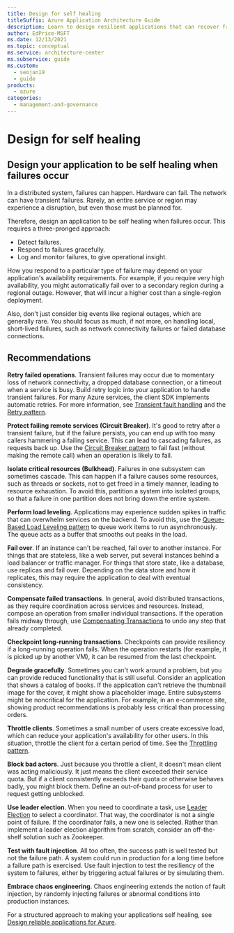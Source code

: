 ```yaml
---
title: Design for self healing
titleSuffix: Azure Application Architecture Guide
description: Learn to design resilient applications that can recover from failures without manual intervention through self-healing.
author: EdPrice-MSFT
ms.date: 12/13/2021
ms.topic: conceptual
ms.service: architecture-center
ms.subservice: guide
ms.custom:
  - seojan19
  - guide
products:
  - azure
categories:
  - management-and-governance
---
```


# Design for self healing

## Design your application to be self healing when failures occur

In a distributed system, failures can happen. Hardware can fail. The network can have transient failures. Rarely, an entire service or region may experience a disruption, but even those must be planned for.

Therefore, design an application to be self healing when failures occur. This requires a three-pronged approach:

- Detect failures.
- Respond to failures gracefully.
- Log and monitor failures, to give operational insight.

How you respond to a particular type of failure may depend on your application's availability requirements. For example, if you require very high availability, you might automatically fail over to a secondary region during a regional outage. However, that will incur a higher cost than a single-region deployment.

Also, don't just consider big events like regional outages, which are generally rare. You should focus as much, if not more, on handling local, short-lived failures, such as network connectivity failures or failed database connections.

## Recommendations

**Retry failed operations**. Transient failures may occur due to momentary loss of network connectivity, a dropped database connection, or a timeout when a service is busy. Build retry logic into your application to handle transient failures. For many Azure services, the client SDK implements automatic retries. For more information, see [Transient fault handling][transient-fault-handling] and the [Retry pattern][retry].

**Protect failing remote services (Circuit Breaker)**. It's good to retry after a transient failure, but if the failure persists, you can end up with too many callers hammering a failing service. This can lead to cascading failures, as requests back up. Use the [Circuit Breaker pattern][circuit-breaker] to fail fast (without making the remote call) when an operation is likely to fail.

**Isolate critical resources (Bulkhead)**. Failures in one subsystem can sometimes cascade. This can happen if a failure causes some resources, such as threads or sockets, not to get freed in a timely manner, leading to resource exhaustion. To avoid this, partition a system into isolated groups, so that a failure in one partition does not bring down the entire system.

**Perform load leveling**. Applications may experience sudden spikes in traffic that can overwhelm services on the backend. To avoid this, use the [Queue-Based Load Leveling pattern][load-level] to queue work items to run asynchronously. The queue acts as a buffer that smooths out peaks in the load.

**Fail over**. If an instance can't be reached, fail over to another instance. For things that are stateless, like a web server, put several instances behind a load balancer or traffic manager. For things that store state, like a database, use replicas and fail over. Depending on the data store and how it replicates, this may require the application to deal with eventual consistency.

**Compensate failed transactions**. In general, avoid distributed transactions, as they require coordination across services and resources. Instead, compose an operation from smaller individual transactions. If the operation fails midway through, use [Compensating Transactions][compensating-transactions] to undo any step that already completed.

**Checkpoint long-running transactions**. Checkpoints can provide resiliency if a long-running operation fails. When the operation restarts (for example, it is picked up by another VM), it can be resumed from the last checkpoint.

**Degrade gracefully**. Sometimes you can't work around a problem, but you can provide reduced functionality that is still useful. Consider an application that shows a catalog of books. If the application can't retrieve the thumbnail image for the cover, it might show a placeholder image. Entire subsystems might be noncritical for the application. For example, in an e-commerce site, showing product recommendations is probably less critical than processing orders.

**Throttle clients**. Sometimes a small number of users create excessive load, which can reduce your application's availability for other users. In this situation, throttle the client for a certain period of time. See the [Throttling pattern][throttle].

**Block bad actors**. Just because you throttle a client, it doesn't mean client was acting maliciously. It just means the client exceeded their service quota. But if a client consistently exceeds their quota or otherwise behaves badly, you might block them. Define an out-of-band process for user to request getting unblocked.

**Use leader election**. When you need to coordinate a task, use [Leader Election][leader-election] to select a coordinator. That way, the coordinator is not a single point of failure. If the coordinator fails, a new one is selected. Rather than implement a leader election algorithm from scratch, consider an off-the-shelf solution such as Zookeeper.

**Test with fault injection**. All too often, the success path is well tested but not the failure path. A system could run in production for a long time before a failure path is exercised. Use fault injection to test the resiliency of the system to failures, either by triggering actual failures or by simulating them.

**Embrace chaos engineering**. Chaos engineering extends the notion of fault injection, by randomly injecting failures or abnormal conditions into production instances.

For a structured approach to making your applications self healing, see [Design reliable applications for Azure][resiliency-overview].

<!-- links -->

[circuit-breaker]: ../../patterns/circuit-breaker.md
[compensating-transactions]: ../../patterns/compensating-transaction.md
[leader-election]: ../../patterns/leader-election.yml
[load-level]: ../../patterns/queue-based-load-leveling.yml
[resiliency-overview]: /azure/architecture/framework/resiliency/principles
[retry]: ../../patterns/retry.yml
[throttle]: ../../patterns/throttling.yml
[transient-fault-handling]: ../../best-practices/transient-faults.md
